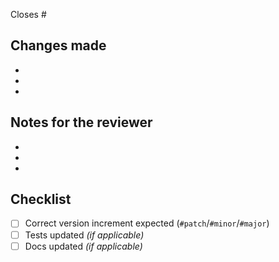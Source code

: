 <!-- Write a description here -->

<!-- Which issue is this PR resolving -->
Closes #

## Changes made
- 
- 
- 

## Notes for the reviewer
- 
- 
- 

## Checklist
- [ ] Correct version increment expected (`#patch`/`#minor`/`#major`)
- [ ] Tests updated _(if applicable)_
- [ ] Docs updated _(if applicable)_
